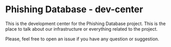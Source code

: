 # Phishing Database - dev-center

This is the development center for the Phishing Database project. This is the
place to talk about our infrastructure or everything related to the project.

Please, feel free to open an issue if you have any question or suggestion.
